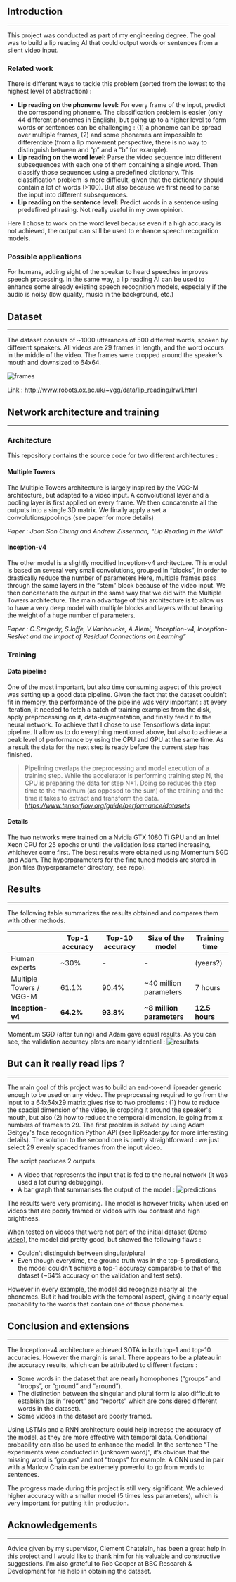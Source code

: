 ## Introduction
___
This project was conducted as part of my engineering degree. The goal was to build a lip reading AI that could output words or sentences from a silent video input.

### Related work
There is different ways to tackle this problem (sorted from the lowest to the highest level of abstraction) :
  * **Lip reading on the phoneme level:** For every frame of the input, predict the corresponding phoneme. The classification problem is easier (only 44 different phonemes in English), but going up to a higher level to form words or sentences can be challenging : (1) a phoneme can be spread over multiple frames, (2) and some phonemes are impossible to differentiate (from a lip movement perspective, there is no way to distinguish between and “p” and a “b” for example).
  * **Lip reading on the word level:** Parse the video sequence into different subsequences with each one of them containing a single word. Then classify those sequences using a predefined dictionary. This classification problem is more difficult, given that the dictionary should contain a lot of words (>100). But also because we first need to parse the input into different subsequences.
  *  **Lip reading on the sentence level:** Predict words in a sentence using predefined phrasing. Not really useful in my own opinion.

Here I chose to work on the word level because even if a high accuracy is not achieved, the output can still be used to enhance speech recognition models.


### Possible applications
For humans, adding sight of the speaker to heard speeches improves speech processing. In the same way, a lip reading AI can be used to enhance some already existing speech recognition models, especially if the audio is noisy (low quality, music in the background, etc.)

## Dataset
___
The dataset consists of ~1000 utterances of 500 different words, spoken by different speakers. All videos are 29 frames in length, and the word occurs in the middle of the video. The frames were cropped around the speaker’s mouth and downsized to 64x64.

![frames](https://image.noelshack.com/fichiers/2019/20/3/1557943626-frames.png)

Link : http://www.robots.ox.ac.uk/~vgg/data/lip_reading/lrw1.html

## Network architecture and training
___
### Architecture
This repository contains the source code for two different architectures :

#### Multiple Towers
The Multiple Towers architecture is largely inspired by the VGG-M architecture, but adapted to a video input. A convolutional layer and a pooling layer is first applied on every frame. We then concatenate all the outputs into a single 3D matrix. We finally apply a set a convolutions/poolings (see paper for more details)

*Paper : Joon Son Chung and Andrew Zisserman, “Lip Reading in the Wild”*

#### Inception-v4
The other model is a slightly modified Inception-v4 architecture. This model is based on several very small convolutions, grouped in “blocks”, in order to drastically reduce the number of parameters Here, multiple frames pass through the same layers in the “stem” block because of the video input. We then concatenate the output in the same way that we did with the Multiple Towers architecture.
The main advantage of this architecture is to allow us to have a very deep model with multiple blocks and layers without bearing the weight of a huge number of parameters.

*Paper : C.Szegedy, S.Ioffe, V.Vanhoucke, A.Alemi, “Inception-v4, Inception-ResNet and the Impact of Residual Connections on Learning”*

### Training

#### Data pipeline
One of the most important, but also time consuming aspect of this project was setting up a good data pipeline. Given the fact that the dataset couldn’t fit in memory, the performance of the pipeline was very important : at every iteration, it needed to fetch a batch of training examples from the disk, apply preprocessing on it, data-augmentation, and finally feed it to the neural network.
To achieve that I chose to use Tensorflow’s data input pipeline. It allow us to do everything mentioned above, but also to achieve a peak level of performance by using the CPU and GPU at the same time. As a result the data for the next step is ready before the current step has finished.
>Pipelining overlaps the preprocessing and model execution of a training step. While the accelerator is performing training step N, the CPU is preparing the data for step N+1. Doing so reduces the step time to the maximum (as opposed to the sum) of the training and the time it takes to extract and transform the data.
>*https://www.tensorflow.org/guide/performance/datasets*

#### Details
The two networks were trained on a Nvidia GTX 1080 Ti GPU and an Intel Xeon CPU for 25 epochs or until the validation loss started increasing, whichever come first. The best results were obtained using Momentum SGD and Adam. The hyperparameters for the fine tuned models are stored in .json files (hyperparameter directory, see repo).

## Results
____
The following table summarizes the results obtained and compares them with other methods.

|                         |  Top-1 accuracy | Top-10 accuracy | Size of the model      | Training time |
|-------------------------|-----------------|-----------------|------------------------|---------------|
| Human experts           | ~30%            | -               | -                      | (years?)      |
| Multiple Towers / VGG-M | 61.1%           | 90.4%           | ~40 million parameters | 7 hours       |
| **Inception-v4**        | **64.2%**       | **93.8%**       | **~8 million parameters**| **12.5 hours**|

Momentum SGD (after tuning) and Adam gave equal results. As you can see, the validation accuracy plots are nearly identical :
![resultats](https://image.noelshack.com/fichiers/2019/19/5/1557501042-acc.png)

## But can it really read lips ?
___
The main goal of this project was to build an end-to-end lipreader generic enough to be used on any video. The preprocessing required to go from the input to a 64x64x29 matrix gives rise to two problems : (1) how to reduce the spacial dimension of the video, ie cropping it around the speaker's mouth, but also (2) how to reduce the temporal dimension, ie going from x numbers of frames to 29.
The first problem is solved by using Adam Geitgey's face recognition Python API (see lipReader.py for more interesting details). The solution to the second one is pretty straightforward : we just select 29 evenly spaced frames from the input video.

The script produces 2 outputs.
  * A video that represents the input that is fed to the neural network (it was used a lot during debugging).
  * A bar graph that summarises the output of the model :
![predictions](https://image.noelshack.com/fichiers/2019/20/5/1558109150-absolutely-camera2.png)  

The results were very promising. The model is however tricky when used on videos that are poorly framed or videos with low contrast and high brightness.

When tested on videos that were not part of the initial dataset ([Demo video](https://www.youtube.com/watch?v=Hn8WIW8iZDc)), the model did pretty good, but showed the following flaws :
  * Couldn't distinguish between singular/plural
  * Even though everytime, the ground truth was in the top-5 predictions, the model couldn't achieve a top-1 accuracy comparable to that of the dataset (~64% accuracy on the validation and test sets).

However in every example, the model did recognize nearly all the phonemes. But it had trouble with the temporal aspect, giving a nearly equal probability to the words that contain one of those phonemes.  

## Conclusion and extensions
___
The Inception-v4 architecture achieved SOTA in both top-1 and top-10 accuracies. However the margin is small. There appears to be a plateau in the accuracy results, which can be attributed to different factors :
  * Some words in the dataset that are nearly homophones (“groups” and “troops”, or “ground” and “around”).
  * The distinction between the singular and plural form is also difficult to establish (as in “report” and “reports” which are considered different words in the dataset).
  * Some videos in the dataset are poorly framed.

Using LSTMs and a RNN architecture could help increase the accuracy of the model, as they are more effective with temporal data.
Conditional probability can also be used to enhance the model. In the sentence “The experiments were conducted in [unknown word]”, it’s obvious that the missing word is “groups” and not “troops” for example. A CNN used in pair with a Markov Chain can be extremely powerful to go from words to sentences.

The progress made during this project is still very significant. We achieved higher accuracy with a smaller model (5 times less parameters), which is very important for putting it in production.

## Acknowledgements
___
Advice given by my supervisor, Clement Chatelain, has been a great help in this project and I would like to thank him for his valuable and constructive suggestions.
I’m also grateful to Rob Cooper at BBC Research & Development for his help in obtaining the dataset.
